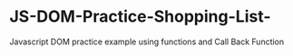 # JS-DOM-Practice-Shopping-List-
Javascript DOM practice example using functions and Call Back Function
